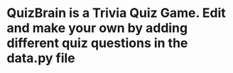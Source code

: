 # QuizBrain is a Trivia Quiz Game. Edit and make your own by adding different quiz questions in the data.py file
